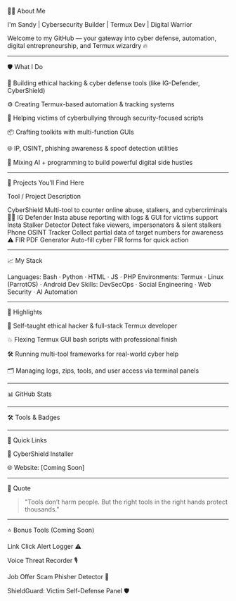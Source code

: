 👨‍💻 About Me

I'm Sandy | Cybersecurity Builder | Termux Dev | Digital Warrior

Welcome to my GitHub — your gateway into cyber defense, automation, digital entrepreneurship, and Termux wizardry 🔥


---

🛡️ What I Do

🔐 Building ethical hacking & cyber defense tools (like IG-Defender, CyberShield)

⚙️ Creating Termux-based automation & tracking systems

📱 Helping victims of cyberbullying through security-focused scripts

📦 Crafting toolkits with multi-function GUIs

🌐 IP, OSINT, phishing awareness & spoof detection utilities

🧠 Mixing AI + programming to build powerful digital side hustles



---

🧰 Projects You’ll Find Here

Tool / Project	Description

CyberShield	Multi-tool to counter online abuse, stalkers, and cybercriminals 👨‍💻
IG Defender	Insta abuse reporting with logs & GUI for victims support
Insta Stalker Detector	Detect fake viewers, impersonators & silent stalkers
Phone OSINT Tracker	Collect partial data of target numbers for awareness ⚠️
FIR PDF Generator	Auto-fill cyber FIR forms for quick action



---

📈 My Stack

Languages:     Bash · Python · HTML · JS · PHP
Environments:  Termux · Linux (ParrotOS) · Android Dev
Skills:        DevSecOps · Social Engineering · Web Security · AI Automation


---

🚀 Highlights

🧠 Self-taught ethical hacker & full-stack Termux developer

💥 Flexing Termux GUI bash scripts with professional finish

🛠️ Running multi-tool frameworks for real-world cyber help

🗂️ Managing logs, zips, tools, and user access via terminal panels



---

📊 GitHub Stats

 


---

🛠️ Tools & Badges

     


---

🔗 Quick Links

🚀 CyberShield Installer

🌐 Website: [Coming Soon]



---

📌 Quote

> "Tools don’t harm people. But the right tools in the right hands protect thousands."




---

⭐ Bonus Tools (Coming Soon)

Link Click Alert Logger ⚠️

Voice Threat Recorder 🎙️

Job Offer Scam Phisher Detector 💼

ShieldGuard: Victim Self-Defense Panel 🛡️


